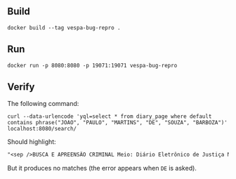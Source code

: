 ## Build

`docker build --tag vespa-bug-repro .`

## Run

`docker run -p 8080:8080 -p 19071:19071 vespa-bug-repro`

## Verify

The following command:

`curl --data-urlencode 'yql=select * from diary_page where default contains phrase("JOAO", "PAULO", "MARTINS", "DE", "SOUZA", "BARBOZA")' localhost:8080/search/`

Should highlight:

```txt
"<sep />BUSCA E APREENSÃO CRIMINAL Meio: Diário Eletrônico de Justiça Nacional Inteiro Teor: https://pje1g.tjrn.jus.br:443/pje/Processo/ConsultaDocumento/listView.seam?x=23022714224705600000090540621 Envolvido: <hi>JOAO</hi> <hi>PAULO</hi> <hi>MARTINS</hi> <hi>DE</hi> <hi>SOUZA</hi> <hi>BARBOZA</hi> (POLO: Polo passivo) Advogado: <hi>JOAO</hi> <hi>PAULO</hi> <hi>MARTINS</hi> <hi>DE</hi> <hi>SOUZA</hi> <hi>BARBOZA</hi> (OAB: 0001304S/RN) Conteúdo: PODER JUDICIÁRIO DO ESTADO DO RIO GRANDE<sep />
```

But it produces no matches (the error appears when `DE` is asked).